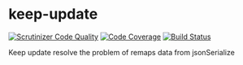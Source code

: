 keep-update
===========

[![Scrutinizer Code Quality](https://scrutinizer-ci.com/g/fezfez/keep-update/badges/quality-score.png?b=master)](https://scrutinizer-ci.com/g/fezfez/keep-update/?branch=master)
[![Code Coverage](https://scrutinizer-ci.com/g/fezfez/keep-update/badges/coverage.png?b=master)](https://scrutinizer-ci.com/g/fezfez/keep-update/?branch=master)
[![Build Status](https://scrutinizer-ci.com/g/fezfez/keep-update/badges/build.png?b=master)](https://scrutinizer-ci.com/g/fezfez/keep-update/build-status/master)

Keep update resolve the problem of remaps data from jsonSerialize
